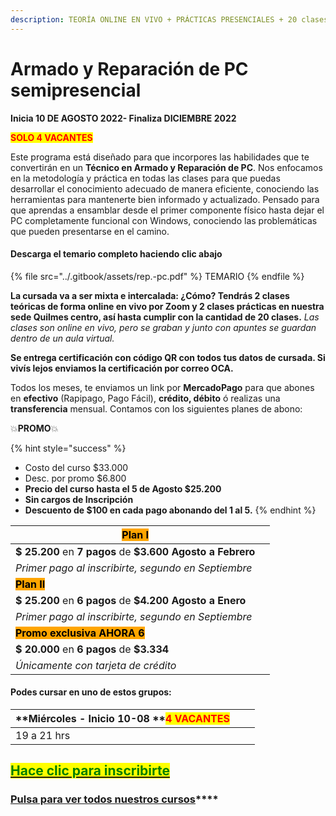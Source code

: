 ```yaml
---
description: TEORÍA ONLINE EN VIVO + PRÁCTICAS PRESENCIALES + 20 clases de 2 horas.
---
```


# Armado y Reparación de PC semipresencial

**Inicia 10 DE AGOSTO 2022- Finaliza DICIEMBRE 2022**&#x20;

<mark style="color:red;">**SOLO 4 VACANTES**</mark>

Este programa está diseñado para que incorpores las habilidades que te convertirán en un **Técnico en Armado y Reparación de PC**. Nos enfocamos en la metodología y práctica en todas las clases para que puedas desarrollar el conocimiento adecuado de manera eficiente, conociendo las herramientas para mantenerte bien informado y actualizado. Pensado para que aprendas a ensamblar desde el primer componente físico hasta dejar el PC completamente funcional con Windows, conociendo las problemáticas que pueden presentarse en el camino.

#### Descarga el temario completo haciendo clic abajo

{% file src="../.gitbook/assets/rep.-pc.pdf" %}
TEMARIO
{% endfile %}

**La cursada va a ser mixta e intercalada: ¿Cómo? Tendrás 2 clases teóricas de forma online en vivo por Zoom y 2 clases prácticas en nuestra sede Quilmes centro, así hasta cumplir con la cantidad de 20 clases.**  _Las clases son online en vivo, pero se graban y  junto con apuntes se guardan dentro de un aula virtual._

**Se entrega certificación con código QR con todos tus datos de cursada. Si vivís lejos enviamos la certificación por correo OCA.**

Todos los meses, te enviamos un link por **MercadoPago** para que abones en **efectivo** (Rapipago, Pago Fácil), **crédito, débito** ó realizas una **transferencia** mensual. Contamos con los siguientes planes de abono:

💥**PROMO**💥&#x20;

{% hint style="success" %}
* Costo del curso $33.000
* Desc. por promo $6.800
* **Precio del curso hasta el 5 de Agosto $25.200**
* **Sin cargos de Inscripción**
* **Descuento de $100 en cada pago abonando del 1 al 5.**&#x20;
{% endhint %}

| <mark style="background-color:orange;">**Plan I**</mark>                  |   |
| ------------------------------------------------------------------------- | - |
| **$ 25.200** en **7 pagos** de **$3.600 Agosto a Febrero**                |   |
| _Primer pago al inscribirte, segundo en Septiembre_                       |   |
| <mark style="background-color:orange;">**Plan II**</mark>                 |   |
| **$ 25.200** en **6 pagos** de **$4.200 Agosto a Enero**                  |   |
| _Primer pago al inscribirte, segundo en Septiembre_                       |   |
| <mark style="background-color:orange;">**Promo exclusiva AHORA 6**</mark> |   |
| **$ 20.000** en **6 pagos** de **$3.334**                                 |   |
| _Únicamente con tarjeta de crédito_                                       |   |

#### Podes cursar en uno de estos grupos:

| **Miércoles - Inicio 10-08 **<mark style="color:red;">**4 VACANTES**</mark> |   |   |
| --------------------------------------------------------------------------- | - | - |
| 19 a 21 hrs                                                                 |   |   |

## <mark style="color:green;"></mark>[<mark style="color:green;">Hace clic para inscribirte</mark>](https://wa.me/+5491164622877?text=Hola,%20le%C3%AD%20toda%20la%20info%20del%20curso%20de%20Armado%20y%20Reparaci%C3%B3n%20de%20PC%20Presencial%20y%20quiero%20inscribirme)<mark style="color:green;"></mark>

### [**Pulsa para ver todos nuestros cursos**](../)****

